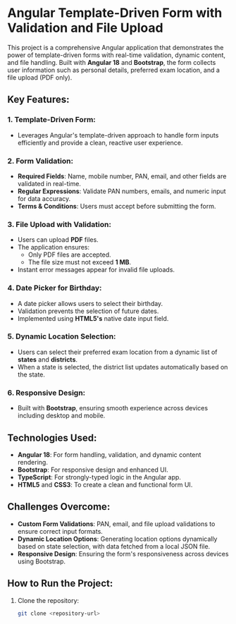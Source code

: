 # Angular Template-Driven Form with Validation and File Upload

This project is a comprehensive Angular application that demonstrates the power of template-driven forms with real-time validation, dynamic content, and file handling. Built with **Angular 18** and **Bootstrap**, the form collects user information such as personal details, preferred exam location, and a file upload (PDF only).

## Key Features:

### 1. Template-Driven Form:

- Leverages Angular's template-driven approach to handle form inputs efficiently and provide a clean, reactive user experience.

### 2. Form Validation:

- **Required Fields**: Name, mobile number, PAN, email, and other fields are validated in real-time.
- **Regular Expressions**: Validate PAN numbers, emails, and numeric input for data accuracy.
- **Terms & Conditions**: Users must accept before submitting the form.

### 3. File Upload with Validation:

- Users can upload **PDF** files.
- The application ensures:
  - Only PDF files are accepted.
  - The file size must not exceed **1 MB**.
- Instant error messages appear for invalid file uploads.

### 4. Date Picker for Birthday:

- A date picker allows users to select their birthday.
- Validation prevents the selection of future dates.
- Implemented using **HTML5's** native date input field.

### 5. Dynamic Location Selection:

- Users can select their preferred exam location from a dynamic list of **states** and **districts**.
- When a state is selected, the district list updates automatically based on the state.

### 6. Responsive Design:

- Built with **Bootstrap**, ensuring smooth experience across devices including desktop and mobile.

## Technologies Used:

- **Angular 18**: For form handling, validation, and dynamic content rendering.
- **Bootstrap**: For responsive design and enhanced UI.
- **TypeScript**: For strongly-typed logic in the Angular app.
- **HTML5** and **CSS3**: To create a clean and functional form UI.

## Challenges Overcome:

- **Custom Form Validations**: PAN, email, and file upload validations to ensure correct input formats.
- **Dynamic Location Options**: Generating location options dynamically based on state selection, with data fetched from a local JSON file.
- **Responsive Design**: Ensuring the form's responsiveness across devices using Bootstrap.

## How to Run the Project:

1. Clone the repository:
   ```bash
   git clone <repository-url>
   ```
